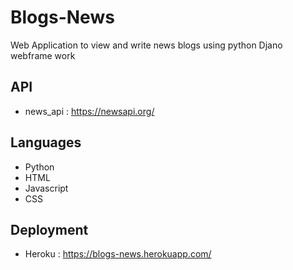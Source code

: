 # Blogs-News
Web Application to view and write news blogs using python Djano webframe work

## API
* news_api : https://newsapi.org/

## Languages
* Python
* HTML
* Javascript
* CSS

## Deployment
* Heroku : https://blogs-news.herokuapp.com/
